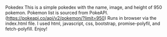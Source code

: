 Pokedex
This is a simple pokedex with the name, image, and height of 950 pokemon.
Pokemon list is sourced from PokeAPI. (https://pokeapi.co/api/v2/pokemon/?limit=950)
Runs in browser via the index.html file.
I used html, javascript, css, bootstrap, promise-polyfil, and fetch-polyfill.
Enjoy!

